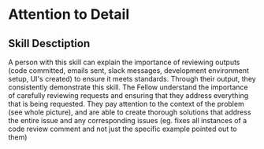 # Attention to Detail 

## Skill Desctiption
A person with this skill can explain the importance of reviewing outputs (code committed, emails sent, slack messages, development environment setup, UI's created) to ensure it meets standards. Through their output, they consistently demonstrate this skill.   The Fellow understand the importance of carefully reviewing requests and ensuring that they address everything that is being requested.  They pay attention to the context of the problem (see whole picture), and are able to create thorough solutions that address the entire issue and any corresponding issues  (eg. fixes all instances of a code review comment and not just the specific example pointed out to them) 

